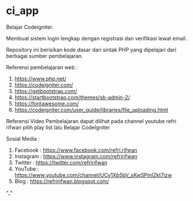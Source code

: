 # ci_app
Belajar Codeigniter.

Membuat sistem login lengkap dengan registrasi dan verifikasi lewat email.

Repository ini berisikan kode dasar dari sintak PHP yang dipelajari dari berbagai sumber pembelajaran.

Referensi pembelajaran web :
1. https://www.php.net/
2. https://codeigniter.com/
3. https://getbootstrap.com/
4. https://startbootstrap.com/themes/sb-admin-2/
5. https://fontawesome.com/
6. https://codeigniter.com/user_guide/libraries/file_uploading.html

Referensi Video Pembelajaran dapat dilihat pada channel youtube refri rifwan pilih play list lalu Belajar CodeIgniter

Sosial Media :
1. Facebook : https://www.facebook.com/refri.rifwan
2. Instagram : https://www.instagram.com/refririfwan
3. Twitter : https://twitter.com/refririfwan
4. YouTube : https://www.youtube.com/channel/UCv1Xb5bV_sKwSPmlZkt7izw
5. Blog : https://refririfwan.blogspot.com/

^_^ 